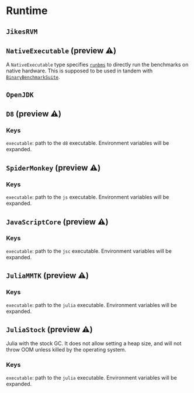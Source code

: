 # Runtime

## `JikesRVM`

## `NativeExecutable` (preview ⚠️)
A `NativeExecutable` type specifies [`runbms`](../commands/runbms.md) to
directly run the benchmarks on native hardware. This is supposed to be used in
tandem with
[`BinaryBenchmarkSuite`](./suite.md#BinaryBenchmarkSuite).

## `OpenJDK`

## `D8` (preview ⚠️)
### Keys
`executable`: path to the `d8` executable.
Environment variables will be expanded.

## `SpiderMonkey` (preview ⚠️)
### Keys
`executable`: path to the `js` executable.
Environment variables will be expanded.

## `JavaScriptCore` (preview ⚠️)
### Keys
`executable`: path to the `jsc` executable.
Environment variables will be expanded.

## `JuliaMMTK` (preview ⚠️)
### Keys
`executable`: path to the `julia` executable.
Environment variables will be expanded.

## `JuliaStock` (preview ⚠️)
Julia with the stock GC. It does not allow setting a heap size, and will not throw OOM unless killed by the operating system.
### Keys
`executable`: path to the `julia` executable.
Environment variables will be expanded.
